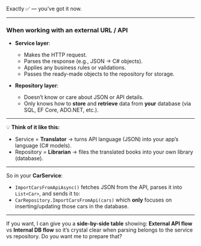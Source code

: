 Exactly ✅ — you’ve got it now.

---

### **When working with an external URL / API**

* **Service layer**:

  * Makes the HTTP request.
  * Parses the response (e.g., JSON → C# objects).
  * Applies any business rules or validations.
  * Passes the ready-made objects to the repository for storage.

* **Repository layer**:

  * Doesn’t know or care about JSON or API details.
  * Only knows how to **store** and **retrieve** data from **your** database (via SQL, EF Core, ADO.NET, etc.).

---

💡 **Think of it like this:**

* Service = **Translator** → turns API language (JSON) into your app’s language (C# models).
* Repository = **Librarian** → files the translated books into your own library (database).

---

So in your **CarService**:

* `ImportCarsFromApiAsync()` fetches JSON from the API, parses it into `List<Car>`, and sends it to:
* `CarRepository.ImportCarsFromApi(cars)` which **only** focuses on inserting/updating those cars in the database.

---

If you want, I can give you a **side-by-side table** showing:
**External API flow** vs **Internal DB flow**
so it’s crystal clear when parsing belongs to the service vs repository.
Do you want me to prepare that?
